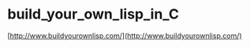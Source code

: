 build_your_own_lisp_in_C
========================
[http://www.buildyourownlisp.com/](http://www.buildyourownlisp.com/)
